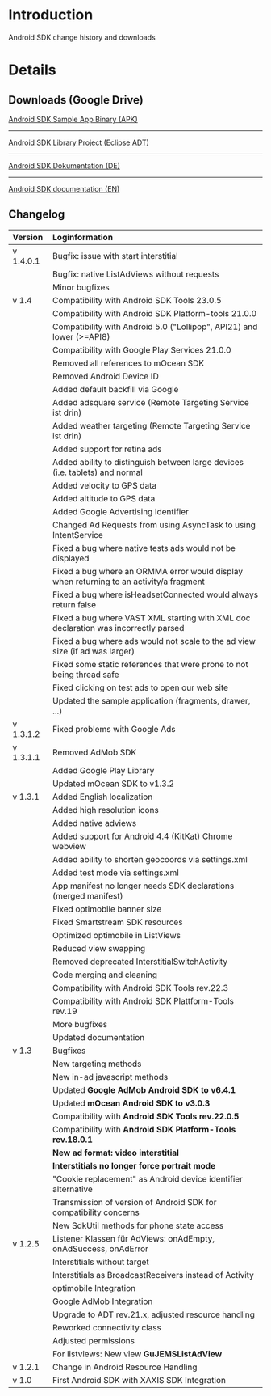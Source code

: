 # Introduction #

Android SDK change history and downloads

# Details #

## Downloads (Google Drive) ##

[Android SDK Sample App Binary (APK)](https://drive.google.com/file/d/0B5R-ThsBtb-3X3A1RE80ZFRnQjQ/view?usp=sharing)

---

[Android SDK Library Project (Eclipse ADT)](https://drive.google.com/file/d/0B5R-ThsBtb-3M1dSV1Q2MnFEenM/view?usp=sharing)

---

[Android SDK Dokumentation (DE)](https://drive.google.com/file/d/0B5R-ThsBtb-3aXhKYmhjTFZZT3c/view?usp=sharing)

---

[Android SDK documentation (EN)](https://drive.google.com/file/d/0B5R-ThsBtb-3TnFIYjFoeDA0dGc/view?usp=sharing)
## Changelog ##

|**Version**      |**Loginformation**|
|:----------------|:-----------------|
|v 1.4.0.1|Bugfix: issue with start interstitial|
|  |Bugfix: native ListAdViews without requests|
|  |Minor bugfixes|
|v 1.4|Compatibility with Android SDK Tools 23.0.5|
|  |Compatibility with Android SDK Platform-tools 21.0.0|
|  |Compatibility with Android 5.0 ("Lollipop", API21) and lower (>=API8)|
|  |Compatibility with Google Play Services 21.0.0|
|  |Removed all references to mOcean SDK|
|  |Removed Android Device ID|
|  |Added default backfill via Google|
|  |Added adsquare service (Remote Targeting Service ist drin)|
|  |Added weather targeting (Remote Targeting Service ist drin)|
|  |Added support for retina ads|
|  |Added ability to distinguish between large devices (i.e. tablets) and normal|
|  |Added velocity to GPS data|
|  |Added altitude to GPS data|
|  |Added Google Advertising Identifier|
|  |Changed Ad Requests from using AsyncTask to using IntentService|
|  |Fixed a bug where native tests ads would not be displayed|
|  |Fixed a bug where an ORMMA error would display when returning to an activity/a fragment|
|  |Fixed a bug where isHeadsetConnected would always return false|
|  |Fixed a bug where VAST XML starting with XML doc declaration was incorrectly parsed|
|  |Fixed a bug where ads would not scale to the ad view size (if ad was larger)|
|  |Fixed some static references that were prone to not being thread safe|
|  |Fixed clicking on test ads to open our web site|
|  |Updated the sample application (fragments, drawer, ...)|
|v 1.3.1.2|Fixed problems with Google Ads|
|v 1.3.1.1|Removed AdMob SDK|
|  |	Added Google Play Library|
|  |	Updated mOcean SDK to v1.3.2|
|v 1.3.1|Added English localization|
|  |	Added high resolution icons|
|  |	Added native adviews|
|  |	Added support for Android 4.4 (KitKat) Chrome webview|
|  |	Added ability to shorten geocoords via settings.xml|
|  |	Added test mode via settings.xml|
|  |	App manifest no longer needs SDK declarations (merged manifest)|
|  |	Fixed optimobile banner size|
|  |	Fixed Smartstream SDK resources|
|  |	Optimized optimobile in ListViews|
|  |	Reduced view swapping|
|  |	Removed deprecated InterstitialSwitchActivity|
|  |	Code merging and cleaning|
|  |	Compatibility with Android SDK Tools rev.22.3|
|  |	Compatibility with Android SDK Plattform-Tools rev.19|
|  |	More bugfixes|
|  |	Updated documentation|
|v 1.3       | Bugfixes |
|  |	New targeting methods |
|  |	New in-ad javascript methods |
|  |	Updated **Google AdMob Android SDK to v6.4.1** |
|  |	Updated **mOcean Android SDK to v3.0.3** |
|  |	Compatibility with **Android SDK Tools rev.22.0.5** |
|  |	Compatibility with **Android SDK Platform-Tools rev.18.0.1** |
|  |	**New ad format: video interstitial** |
|  |	**Interstitials no longer force portrait mode** |
|  |	"Cookie replacement" as Android device identifier alternative |
|  |	Transmission of version of Android SDK for compatibility concerns |
|  |	New SdkUtil methods for phone state access |
|v 1.2.5        | Listener Klassen für AdViews: onAdEmpty, onAdSuccess, onAdError |
|  |	Interstitials without target |
|  |	Interstitials as BroadcastReceivers instead of Activity |
|  |	optimobile Integration |
|  |	Google AdMob Integration |
|  |	Upgrade to ADT rev.21.x, adjusted resource handling |
|  |	Reworked connectivity class |
|  |	Adjusted permissions |
|  |	For listviews: New view **GuJEMSListAdView** |
|v 1.2.1        | Change in Android Resource Handling |
|v 1.0          | First Android SDK with XAXIS SDK Integration |